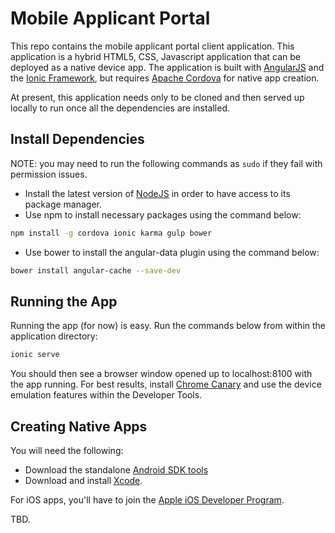 # Mobile Applicant Portal

This repo contains the mobile applicant portal client application.  This application is a hybrid HTML5, CSS, Javascript application that can be deployed as a native device app.  The application is built with [AngularJS](https://angularjs.org/) and the [Ionic Framework](ionicframework.com), but requires [Apache Cordova](http://cordova.apache.org/) for native app creation.

At present, this application needs only to be cloned and then served up locally to run once all the dependencies are installed.

## Install Dependencies

NOTE: you may need to run the following commands as ```sudo``` if they fail with permission issues.

* Install the latest version of [NodeJS](http://nodejs.org/) in order to have access to its package manager.
* Use npm to install necessary packages using the command below:
```bash
npm install -g cordova ionic karma gulp bower
```
* Use bower to install the angular-data plugin using the command below:
```bash
bower install angular-cache --save-dev
```

## Running the App

Running the app (for now) is easy.  Run the commands below from within the application directory:

```bash
ionic serve
```

You should then see a browser window opened up to localhost:8100 with the app running.  For best results, install [Chrome Canary](https://www.google.com/chrome/browser/canary.html) and use the device emulation features within the Developer Tools.

## Creating Native Apps

You will need the following:

* Download the standalone [Android SDK tools](https://developer.android.com/sdk/installing/index.html)
* Download and install [Xcode](https://developer.apple.com/xcode/downloads/).

For iOS apps, you'll have to join the [Apple iOS Developer Program](https://developer.apple.com/programs/ios/).

TBD.
